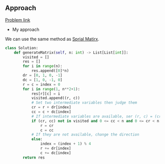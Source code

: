 ## Approach

[Problem link](https://leetcode.com/problems/spiral-matrix-ii/)

- My approach

We can use the same method as [Sprial Matirx](https://github.com/Chunar5354/some_notes/blob/master/leetcode/problems/SprialMatirx.md).
```python
class Solution:
    def generateMatrix(self, n: int) -> List[List[int]]:
        visited = []
        res = []
        for i in range(n):
            res.append([0]*n)
        dr = [0, 1, 0, -1]
        dc = [1, 0, -1, 0]
        r = c = index = 0
        for i in range(1, n**2+1):
            res[r][c] = i
            visited.append((r, c))
            # Set two intermediate variables then judge them
            cr = r + dr[index]
            cc = c + dc[index]
            # If intermediate variables are available, ser (r, c) = (cr, cc)
            if (cr, cc) not in visited and 0 <= cc < n and 0 <= cr < n:
                r = cr
                c = cc
            # If they are not available, change the direction
            else:
                index = (index + 1) % 4
                r += dr[index]
                c += dc[index]
        return res
```
